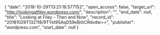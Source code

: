 {
  "date": "2018-10-29T13:21:18.577152", 
  "open_access": false, 
  "target_url": "http://lookingatfiley.wordpress.com/", 
  "description": "", 
  "end_date": null, 
  "title": "Looking at Filey - Then and Now", 
  "record_id": "20181029T132118/9TYst9SAqD59eB/bCRdvdw==", 
  "publisher": "wordpress.com", 
  "start_date": null
}

